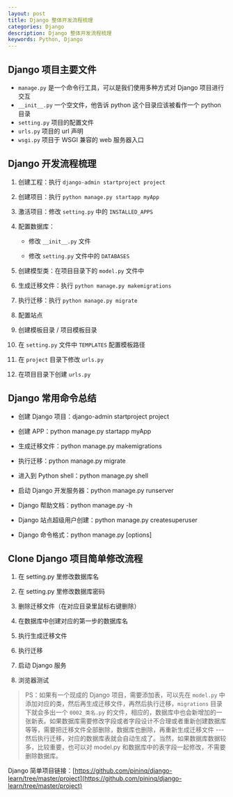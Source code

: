 ```yaml
---
layout: post
title: Django 整体开发流程梳理
categories: Django
description: Django 整体开发流程梳理
keywords: Python, Django
---
```



## Django 项目主要文件

- `manage.py` 是一个命令行工具，可以是我们使用多种方式对 Django 项目进行交互
- `__init__.py` 一个空文件，他告诉 python 这个目录应该被看作一个 python 目录
- `setting.py` 项目的配置文件
- `urls.py` 项目的 url 声明
- `wsgi.py` 项目于 WSGI 兼容的 web 服务器入口

## Django 开发流程梳理

1. 创建工程：执行 `django-admin startproject project`

2. 创建项目：执行 `python manage.py startapp myApp`

3. 激活项目：修改 `setting.py` 中的 `INSTALLED_APPS`

4. 配置数据库：

   - 修改 `__init__.py` 文件

   - 修改 `setting.py` 文件中的 `DATABASES`

5. 创建模型类：在项目目录下的 `model.py` 文件中

6. 生成迁移文件：执行 `python manage.py makemigrations`

7. 执行迁移：执行 `python manage.py migrate`

8. 配置站点

9. 创建模板目录 / 项目模板目录

10. 在 `setting.py` 文件中 `TEMPLATES` 配置模板路径

11. 在 `project` 目录下修改 `urls.py`

12. 在项目目录下创建 `urls.py`




## Django 常用命令总结

- 创建 Django 项目：django-admin startproject project

- 创建 APP：python manage.py startapp myApp

- 生成迁移文件：python manage.py makemigrations

- 执行迁移：python manage.py migrate

- 进入到 Python shell：python manage.py shell

- 启动 Django 开发服务器：python manage.py runserver

- Django 帮助文档：python manage.py -h

- Django 站点超级用户创建：python manage.py createsuperuser

- Django 命令格式：python manage.py <command> [options]



## Clone Django 项目简单修改流程

1. 在 setting.py 里修改数据库名

2. 在 setting.py 里修改数据库密码

3. 删除迁移文件（在对应目录里鼠标右键删除）

4. 在数据库中创建对应的第一步的数据库名

5. 执行生成迁移文件

6. 执行迁移

7. 启动 Django 服务

8. 浏览器测试

> PS：如果有一个现成的 Django 项目，需要添加表，可以先在 `model.py` 中添加对应的类，然后再生成迁移文件，再然后执行迁移，`migrations` 目录下就会多出一个 `0002_类名.py` 的文件，相应的，数据库中也会新增加的一张新表。如果数据库需要修改字段或者字段设计不合理或者重新创建数据库等等，需要把迁移文件全部删除，数据库也删除，再重新生成迁移文件 --- 然后执行迁移，对应的数据库表就会自动生成了。当然，如果数据库数据较多，比较重要，也可以对 model.py 和数据库中的表字段一起修改，不需要删除数据库。



Django 简单项目链接：[https://github.com/pininq/django-learn/tree/master/project](https://github.com/pininq/django-learn/tree/master/project)


